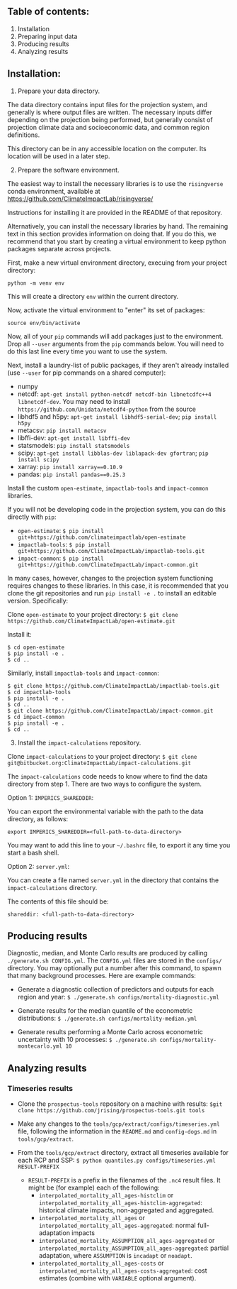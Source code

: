 ## Table of contents:

1. Installation
2. Preparing input data
3. Producing results
4. Analyzing results

## Installation:

1. Prepare your data directory.

The data directory contains input files for the projection system, and
generally is where output files are written. The necessary inputs
differ depending on the projection being performed, but generally
consist of projection climate data and socioeconomic data, and common
region definitions.

This directory can be in any accessible location on the computer. Its
location will be used in a later step.

2. Prepare the software environment.

The easiest way to install the necessary libraries is to use the
`risingverse` conda environment, available at
https://github.com/ClimateImpactLab/risingverse/

Instructions for installing it are provided in the README of that
repository.

Alternatively, you can install the necessary libraries by hand. The
remaining text in this section provides information on doing that. If you do this, we recommend that you start by creating a virtual environment to keep python packages separate across projects.

First, make a new virtual environment directory, execuing from your project directory:
```
python -m venv env
```

This will create a directory `env` within the current directory.

Now, activate the virtual environment to "enter" its set of packages:
```
source env/bin/activate
```

Now, all of your `pip` commands will add packages just to the environment.  Drop all `--user` arguments from the `pip` commands below.
You will need to do this last line every time you want to use the system.

Next, install a laundry-list of public packages, if they aren't
already installed (use `--user` for pip commands on a shared
computer):
 - numpy
 - netcdf: `apt-get install python-netcdf netcdf-bin libnetcdfc++4 libnetcdf-dev`.
       You may need to install
       `https://github.com/Unidata/netcdf4-python` from the source
 - libhdf5 and h5py: `apt-get install libhdf5-serial-dev`; `pip install h5py`
 - metacsv: `pip install metacsv`
 - libffi-dev: `apt-get install libffi-dev`
 - statsmodels: `pip install statsmodels`
 - scipy: `apt-get install libblas-dev liblapack-dev gfortran`; `pip install scipy`
 - xarray: `pip install xarray==0.10.9`
 - pandas: `pip install pandas==0.25.3`

Install the custom `open-estimate`, `impactlab-tools` and
`impact-common` libraries.

If you will not be developing code in the projection system, you can
do this directly with `pip`:

 - `open-estimate`: ```$ pip install git+https://github.com/climateimpactlab/open-estimate```
 - `impactlab-tools`: ```$ pip install git+https://github.com/ClimateImpactLab/impactlab-tools.git```
 - `impact-common`: ```$ pip install git+https://github.com/ClimateImpactLab/impact-common.git```

In many cases, however, changes to the projection system functioning
requires changes to these libraries. In this case, it is recommended
that you clone the git repositories and run `pip install -e .` to
install an editable version. Specifically:

Clone `open-estimate` to your project directory:
   ```$ git clone https://github.com/ClimateImpactLab/open-estimate.git```

Install it: 
```
$ cd open-estimate
$ pip install -e .
$ cd ..
```

Similarly, install `impactlab-tools` and `impact-common`:
```
$ git clone https://github.com/ClimateImpactLab/impactlab-tools.git
$ cd impactlab-tools
$ pip install -e .
$ cd ..
$ git clone https://github.com/ClimateImpactLab/impact-common.git
$ cd impact-common
$ pip install -e .
$ cd ..
```

3. Install the `impact-calculations` repository.

Clone `impact-calculations` to your project directory:
   ```$ git clone git@bitbucket.org:ClimateImpactLab/impact-calculations.git```

The `impact-calculations` code needs to know where to find the data
directory from step 1. There are two ways to configure the system.

Option 1: `IMPERICS_SHAREDDIR`:

You can export the environmental variable with the path to the data
directory, as follows:

```
export IMPERICS_SHAREDDIR=<full-path-to-data-directory>
```

You may want to add this line to your `~/.bashrc` file, to export it
any time you start a bash shell.

Option 2: `server.yml`:

You can create a file named `server.yml` in the directory that
contains the `impact-calculations` directory.

The contents of this file should be:
```
shareddir: <full-path-to-data-directory>
```

## Producing results

Diagnostic, median, and Monte Carlo results are produced by calling `./generate.sh CONFIG.yml`.  The `CONFIG.yml` files are stored in the `configs/` directory.  You may optionally put a number after this command, to spawn that many background processes.  Here are example commands:

* Generate a diagnostic collection of predictors and outputs for each region and year:
  ```$ ./generate.sh configs/mortality-diagnostic.yml```

* Generate results for the median quantile of the econometric distributions:
  ```$ ./generate.sh configs/mortality-median.yml```

* Generate results performing a Monte Carlo across econometric uncertainty with 10 processes:
  ```$ ./generate.sh configs/mortality-montecarlo.yml 10```

## Analyzing results

### Timeseries results

* Clone the `prospectus-tools` repository on a machine with results:
  ```$git clone https://github.com/jrising/prospectus-tools.git tools```

* Make any changes to the `tools/gcp/extract/configs/timeseries.yml` file, following the information in the `README.md` and `config-dogs.md` in `tools/gcp/extract`.

* From the `tools/gcp/extract` directory, extract all timeseries available for each RCP and SSP:
  ```$ python quantiles.py configs/timeseries.yml RESULT-PREFIX```
    - `RESULT-PREFIX` is a prefix in the filenames of the `.nc4` result files.  It might be (for example) each of the following:
        - `interpolated_mortality_all_ages-histclim` or `interpolated_mortality_all_ages-histclim-aggregated`: historical climate impacts, non-aggregated and aggregated.
        - `interpolated_mortality_all_ages` or `interpolated_mortality_all_ages-aggregated`: normal full-adaptation impacts
        - `interpolated_mortality_ASSUMPTION_all_ages-aggregated` or `interpolated_mortality_ASSUMPTION_all_ages-aggregated`: partial adaptation, where `ASSUMPTION` is `incadapt` or `noadapt`.
        - `interpolated_mortality_all_ages-costs` or `interpolated_mortality_all_ages-costs-aggregated`: cost estimates (combine with `VARIABLE` optional argument).
